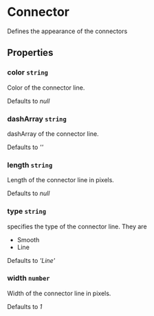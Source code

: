 # Connector

Defines the appearance of the connectors

## Properties

### color `string`

Color of the connector line.

Defaults to *null*

### dashArray `string`

dashArray of the connector line.

Defaults to *''*

### length `string`

Length of the connector line in pixels.

Defaults to *null*

### type `string`

specifies the type of the connector line. They are
* Smooth
* Line

Defaults to *'Line'*

### width `number`

Width of the connector line in pixels.

Defaults to *1*
